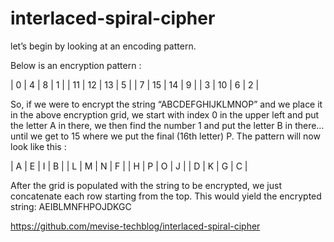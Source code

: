 # interlaced-spiral-cipher

let’s begin by looking at an encoding pattern.

Below is an encryption pattern :

| 0 | 4 | 8 | 1 |
| 11 | 12 | 13 | 5 |
| 7 | 15 | 14 | 9 |
| 3 | 10 | 6 | 2 |

So, if we were to encrypt the string “ABCDEFGHIJKLMNOP” and we place it in the above encryption grid, we start with index 0 in the upper left and put the letter A in there, we then find the number 1 and put the letter B in there… until we get to 15 where we put the final (16th letter) P. The pattern will now look like this :

| A | E | I | B |
| L | M | N | F |
| H | P | O | J |
| D | K | G | C |

After the grid is populated with the string to be encrypted, we just concatenate each row starting from the top. This would yield the encrypted string: AEIBLMNFHPOJDKGC

https://github.com/mevise-techblog/interlaced-spiral-cipher
